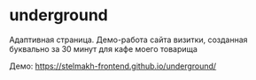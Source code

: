 # underground
Адаптивная страница. Демо-работа сайта визитки, созданная буквально за 30 минут для кафе моего товарища

Демо: https://stelmakh-frontend.github.io/underground/
